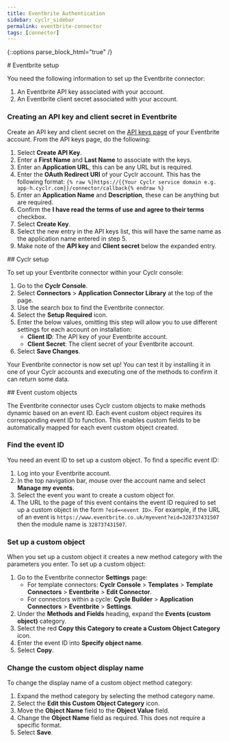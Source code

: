 ```yaml
---
title: Eventbrite Authentication
sidebar: cyclr_sidebar
permalink: eventbrite-connector
tags: [connector]
---
```

{::options parse_block_html="true" /}
<section class="card">
# Eventbrite setup

You need the following information to set up the Eventbrite connector:

1. An Eventbrite API key associated with your account.
2. An Eventbrite client secret associated with your account.

### Creating an API key and client secret in Eventbrite

Create an API key and client secret on the [API keys page](https://www.eventbrite.com/account-settings/apps) of your Eventbrite account. From the API keys page, do the following:

1. Select **Create API Key**.
2. Enter a **First Name** and **Last Name** to associate with the keys.
3. Enter an **Application URL**, this can be any URL but is required.
4. Enter the **OAuth Redirect URI** of your Cyclr account. This has the following format:
    `{% raw %}https://{{Your Cyclr service domain e.g. app-h.cyclr.com}}/connector/callback{% endraw %}`
5. Enter an **Application Name** and **Description**, these can be anything but are required.
6. Confirm the **I have read the terms of use and agree to their terms** checkbox.
7. Select **Create Key**.
8. Select the new entry in the API keys list, this will have the same name as the application name entered in step 5.
9. Make note of the **API key** and **Client secret** below the expanded entry.


</section>
<section class="card">
## Cyclr setup

To set up your Eventbrite connector within your Cyclr console:

1. Go to the **Cyclr Console**.
2. Select **Connectors** > **Application Connector Library** at the top of the page.
3. Use the search box to find the Eventbrite connector.
4. Select the **Setup Required** icon.
5. Enter the below values, omitting this step will allow you to use different settings for each account on installation:
    - **Client ID**: The API key of your Eventbrite account.
    - **Client Secret**: The client secret of your Eventbrite account.
6. Select **Save Changes**.

Your Eventbrite connector is now set up! You can test it by installing it in one of your Cyclr accounts and executing one of the methods to confirm it can return some data.


</section>
<section class="card">
## Event custom objects

The Eventbrite connector uses Cyclr custom objects to make methods dynamic based on an event ID. Each event custom object requires its corresponding event ID to function. This enables custom fields to be automatically mapped for each event custom object created.

### Find the event ID

You need an event ID to set up a custom object. To find a specific event ID:

1. Log into your Eventbrite account.
2. In the top navigation bar, mouse over the account name and select **Manage my events**.
3. Select the event you want to create a custom object for.
4. The URL to the page of this event contains the event ID required to set up a custom object in the form `?eid=<event ID>`. For example, if the URL of an event is `https://www.eventbrite.co.uk/myevent?eid=328737431507` then the module name is `328737431507`.

### Set up a custom object

When you set up a custom object it creates a new method category with the parameters you enter. To set up a custom object:

1. Go to the Eventbrite connector **Settings** page:
    - For template connectors: **Cyclr Console** > **Templates** > **Template Connectors** > **Eventbrite** > **Edit Connector**.
    - For connectors within a cycle: **Cycle Builder** > **Application Connectors** > **Eventbrite** > **Settings**.
2. Under the **Methods and Fields** heading, expand the **Events (custom object)** category.
3. Select the red **Copy this Category to create a Custom Object Category** icon.
4. Enter the event ID into **Specify object name**.
5. Select **Copy**.

### Change the custom object display name

To change the display name of a custom object method category:

1. Expand the method category by selecting the method category name.
2. Select the **Edit this Custom Object Category** icon.
3. Move the **Object Name** field to the **Object Value** field.
4. Change the **Object Name** field as required. This does not require a specific format.
5. Select **Save**.

</section>
